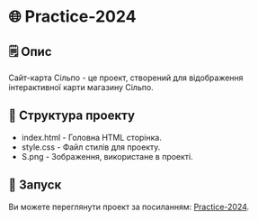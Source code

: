# 🌐 Practice-2024

## 🗒 Опис
Сайт-карта Сільпо - це проект, створений для відображення інтерактивної карти магазину Сільпо.

## 📂 Структура проекту
- index.html - Головна HTML сторінка.
- style.css - Файл стилів для проекту.
- S.png - Зображення, використане в проекті.

## 🚀 Запуск
Ви можете переглянути проект за посиланням: [Practice-2024](https://vana223.github.io/Practice-2024/).

